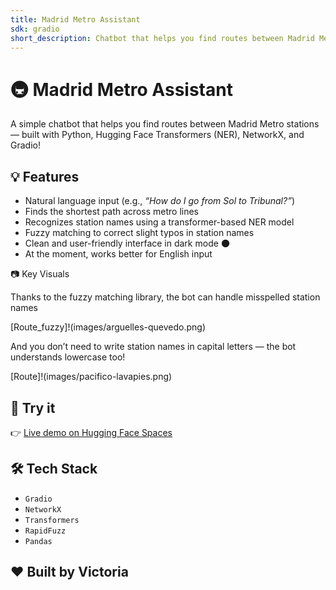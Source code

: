 ```yaml
---
title: Madrid Metro Assistant
sdk: gradio
short_description: Chatbot that helps you find routes between Madrid Metro stat
---
```

# 🚇 Madrid Metro Assistant

A simple chatbot that helps you find routes between Madrid Metro stations — built with Python, Hugging Face Transformers (NER), NetworkX, and  Gradio!

## 💡 Features

- Natural language input (e.g., *“How do I go from Sol to Tribunal?”*)
- Finds the shortest path across metro lines
- Recognizes station names using a transformer-based NER model
- Fuzzy matching to correct slight typos in station names
- Clean and user-friendly interface in dark mode 🌑
- At the moment, works better for English input

📷 Key Visuals

Thanks to the fuzzy matching library, the bot can handle misspelled station names

[Route_fuzzy]!(images/arguelles-quevedo.png)

And you don’t need to write station names in capital letters — the bot understands lowercase too!

[Route]!(images/pacifico-lavapies.png)

## 🚀 Try it

👉 [Live demo on Hugging Face Spaces](https://huggingface.co/spaces/your_username/chatbot-metro-madrid)

## 🛠️ Tech Stack

- `Gradio` 
- `NetworkX` 
- `Transformers` 
- `RapidFuzz` 
- `Pandas`


## ❤️ Built by Victoria

